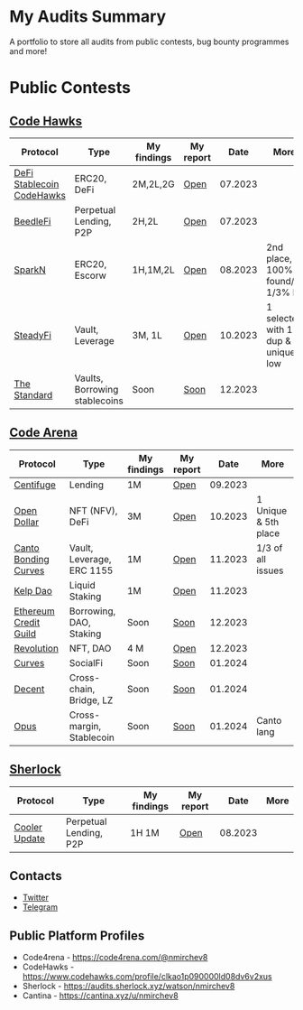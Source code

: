 # My Audits Summary
A portfolio to store all audits from public contests, bug bounty programmes and more!  

# Public Contests

## [Code Hawks](https://www.codehawks.com/profile/clkao1p090000ld08dv6v2xus)
| Protocol | Type | My findings | My report | Date | More |
|----------|------|-------------|-----------|------|------|
| [DeFi Stablecoin CodeHawks](https://www.codehawks.com/contests/cljx3b9390009liqwuedkn0m0)| ERC20, DeFi | 2M,2L,2G | [Open](./contests/codehawks/stablecoin.md)| 07.2023| |
| [BeedleFi](https://www.codehawks.com/contests/clkbo1fa20009jr08nyyf9wbx) | Perpetual Lending, P2P | 2H,2L | [Open](./contests/codehawks/beedlefi.md)| 07.2023| |
| [SparkN](https://www.codehawks.com/contests/cllcnja1h0001lc08z7w0orxx) | ERC20, Escorw | 1H,1M,2L | [Open](./contests/codehawks/sparkn.md)| 08.2023| 2nd place, 100% H found/ 1/3% M|
| [SteadyFi](https://www.codehawks.com/contests/clo38mm260001la08daw5cbuf) | Vault, Leverage | 3M, 1L | [Open](./contests/codehawks/steadefi.md)| 10.2023| 1 selected with 1 dup & unique low |
| [The Standard](https://www.codehawks.com/contests/clql6lvyu0001mnje1xpqcuvl) | Vaults, Borrowing stablecoins| Soon | [Soon](./contests/codehawks/theStandard.md)| 12.2023|  |

## [Code Arena](https://code4rena.com/@nmirchev8)
| Protocol | Type | My findings | My report | Date | More |
|----------|------|-------------|-----------|------|------|
| [Centifuge](https://code4rena.com/contests/2023-09-centrifuge) | Lending | 1M | [Open](./contests/codearena/centifuge.md) | 09.2023 |  |
| [Open Dollar](https://code4rena.com/contests/2023-10-open-dollar) | NFT (NFV), DeFi | 3M |[Open](./contests/codearena/opendollar.md)  | 10.2023 | 1 Unique & 5th place |
| [Canto Bonding Curves](https://code4rena.com/contests/2023-11-canto-application-specific-dollars-and-bonding-curves-for-1155s#top) |Vault, Leverage, ERC 1155 | 1M |[Open](./contests/codearena/canto1155s.md)  | 11.2023 | 1/3 of all issues |
[Kelp Dao](https://code4rena.com/audits/2023-11-kelp-dao-rseth#top) |Liquid Staking| 1M |[Open](./contests/codearena/KelpDao.md)  | 11.2023 |  |
[Ethereum Credit Guild](https://code4rena.com/audits/2023-12-ethereum-credit-guild#top) |Borrowing, DAO, Staking| Soon |[Soon](./contests/codearena/creditGuild.md)  | 12.2023 |  |
[Revolution](https://code4rena.com/audits/2023-12-revolution-protocol#top) |NFT, DAO | 4 M |[Open](./contests/codearena/revolution.md)  | 12.2023 |  |
[Curves](https://code4rena.com/audits/2024-01-curves#top) | SocialFi | Soon |[Soon](./contests/codearena/curves.md)  | 01.2024 |  |
[Decent](https://code4rena.com/audits/2024-01-decent#top) |Cross-chain, Bridge, LZ | Soon |[Soon](./contests/codearena/decent.md)  | 01.2024 |  |
[Opus](https://code4rena.com/audits/2024-01-opus#top) |Cross-margin, Stablecoin | Soon |[Soon](./contests/codearena/opus.md)  | 01.2024 | Canto lang|



## [Sherlock](https://audits.sherlock.xyz/contests)
| Protocol | Type | My findings | My report | Date | More |
|----------|------|-------------|-----------|------|------|
|[Cooler Update](https://audits.sherlock.xyz/contests/107) | Perpetual Lending, P2P | 1H 1M | [Open](./contests/sherlock/cooler.md) | 08.2023 |  |


## Contacts
- [Twitter](https://twitter.com/nmirchev8)
- [Telegram](https://t.me/nmirchev8)

## Public Platform Profiles
- Code4rena - https://code4rena.com/@nmirchev8
- CodeHawks - https://www.codehawks.com/profile/clkao1p090000ld08dv6v2xus
- Sherlock - https://audits.sherlock.xyz/watson/nmirchev8
- Cantina - https://cantina.xyz/u/nmirchev8
